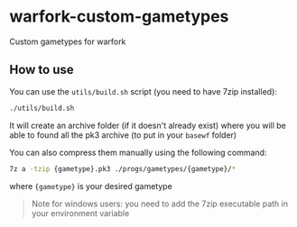 # warfork-custom-gametypes

Custom gametypes for warfork

## How to use

You can use the `utils/build.sh` script (you need to have 7zip installed):

```bash
./utils/build.sh
```

It will create an archive folder (if it doesn't already exist) where you will be able to found all the pk3 archive (to put in your `basewf` folder)

You can also compress them manually using the following command:

```bash
7z a -tzip {gametype}.pk3 ./progs/gametypes/{gametype}/*
```

where `{gametype}` is your desired gametype

> Note for windows users: you need to add the 7zip executable path in your environment variable
